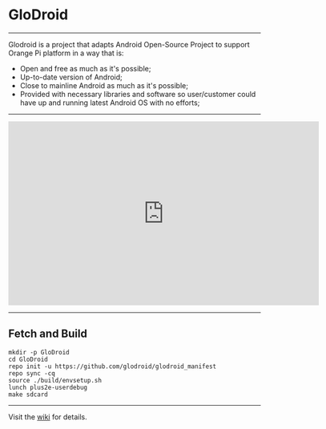 
# GloDroid

---

Glodroid is a project that adapts Android Open-Source Project
to support Orange Pi platform in a way that is:

- Open and free as much as it's possible;
- Up-to-date version of Android;
- Close to mainline Android as much as it's possible;
- Provided with necessary libraries and software so user/customer
  could have up and running latest Android OS with no efforts;

---

<iframe
	name="GloDroid presentation"
	src="https://docs.google.com/presentation/d/e/2PACX-1vQud4_nsH-UFpPsVYR7IPTBDYwzyqr-JgiRL452GcZIvm_PXkGaeBMiccsOgaId9aT-dpoPXe4cR_-z/embed?start=true&loop=true&delayms=3000"
	frameborder="0"
	width="620"
	height="367"
	allowfullscreen="true"
	mozallowfullscreen="true"
	webkitallowfullscreen="true"
></iframe>

---

## Fetch and Build

```shell
mkdir -p GloDroid
cd GloDroid
repo init -u https://github.com/glodroid/glodroid_manifest
repo sync -cq
source ./build/envsetup.sh
lunch plus2e-userdebug
make sdcard
```

---

Visit the [wiki](https://github.com/GloDroid/glodroid_manifest/wiki)
for details.

